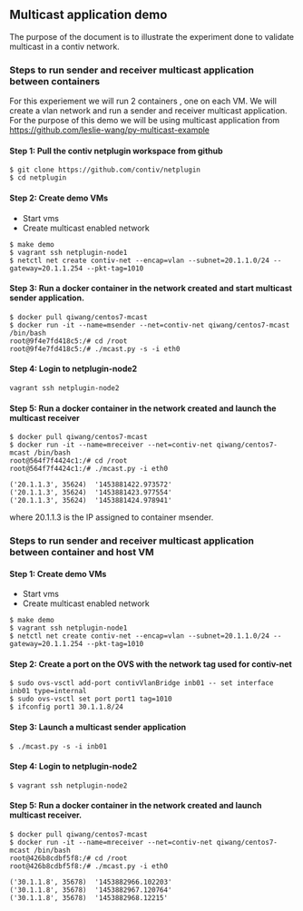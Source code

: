 ## Multicast application demo
The purpose of the document is to illustrate the experiment done to validate
multicast in a contiv network.

### Steps to run sender and receiver multicast application between containers
For this experiement we will run 2 containers , one on each VM. We will create a vlan network
and run a sender and receiver multicast application. For the purpose of this demo we will be using
multicast application from https://github.com/leslie-wang/py-multicast-example

#### Step 1: Pull the contiv netplugin workspace from github
```
$ git clone https://github.com/contiv/netplugin
$ cd netplugin
```

#### Step 2: Create demo VMs
- Start vms
- Create multicast enabled network

```
$ make demo
$ vagrant ssh netplugin-node1
$ netctl net create contiv-net --encap=vlan --subnet=20.1.1.0/24 --gateway=20.1.1.254 --pkt-tag=1010
```

#### Step 3: Run a docker container in the network created and start multicast sender application.
```
$ docker pull qiwang/centos7-mcast
$ docker run -it --name=msender --net=contiv-net qiwang/centos7-mcast /bin/bash
root@9f4e7fd418c5:/# cd /root
root@9f4e7fd418c5:/# ./mcast.py -s -i eth0
```

#### Step 4: Login to netplugin-node2
`vagrant ssh netplugin-node2`


#### Step 5: Run a docker container in the network created and launch the multicast receiver
```
$ docker pull qiwang/centos7-mcast
$ docker run -it --name=mreceiver --net=contiv-net qiwang/centos7-mcast /bin/bash
root@564f7f4424c1:/# cd /root
root@564f7f4424c1:/# ./mcast.py -i eth0

('20.1.1.3', 35624)  '1453881422.973572'
('20.1.1.3', 35624)  '1453881423.977554'
('20.1.1.3', 35624)  '1453881424.978941'
```

where 20.1.1.3 is the IP assigned to container msender.


### Steps to run sender and receiver multicast application between container and host VM

#### Step 1: Create demo VMs
- Start vms
- Create multicast enabled network

```
$ make demo
$ vagrant ssh netplugin-node1
$ netctl net create contiv-net --encap=vlan --subnet=20.1.1.0/24 --gateway=20.1.1.254 --pkt-tag=1010
```

#### Step 2: Create a port on the OVS with the network tag used for contiv-net
```
$ sudo ovs-vsctl add-port contivVlanBridge inb01 -- set interface inb01 type=internal
$ sudo ovs-vsctl set port port1 tag=1010
$ ifconfig port1 30.1.1.8/24
```

#### Step 3: Launch a multicast sender application
`$ ./mcast.py -s -i inb01`

#### Step 4: Login to netplugin-node2
`$ vagrant ssh netplugin-node2`

#### Step 5: Run a docker container in the network created and launch multicast receiver.
```
$ docker pull qiwang/centos7-mcast
$ docker run -it --name=mreceiver --net=contiv-net qiwang/centos7-mcast /bin/bash
root@426b8cdbf5f8:/# cd /root
root@426b8cdbf5f8:/# ./mcast.py -i eth0

('30.1.1.8', 35678)  '1453882966.102203'
('30.1.1.8', 35678)  '1453882967.120764'
('30.1.1.8', 35678)  '1453882968.12215'
```
